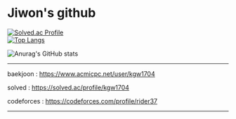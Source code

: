 #           **Jiwon's github** 

[![Solved.ac Profile](http://mazassumnida.wtf/api/generate_badge?boj=kgw1704)](https://solved.ac/kgw1704)<br/> [![Top Langs](https://github-readme-stats.vercel.app/api/top-langs/?username=rider37&layout=compact)](https://github.com/rider37/github-readme-stats)

![Anurag's GitHub stats](https://github-readme-stats.vercel.app/api?username=rider37&show_icons=true&theme=radical)

---

baekjoon : https://www.acmicpc.net/user/kgw1704

solved : https://solved.ac/profile/kgw1704

codeforces : https://codeforces.com/profile/rider37


---

<!--
**rider37/rider37** is a ✨ _special_ ✨ repository because its `README.md` (this file) appears on your GitHub profile.

Here are some ideas to get you started:

- 🔭 I’m currently working on ...
- 🌱 I’m currently learning ...
- 👯 I’m looking to collaborate on ...
- 🤔 I’m looking for help with ...
- 💬 Ask me about ...
- 📫 How to reach me: ...
- 😄 Pronouns: ...
- ⚡ Fun fact: ...
-->
